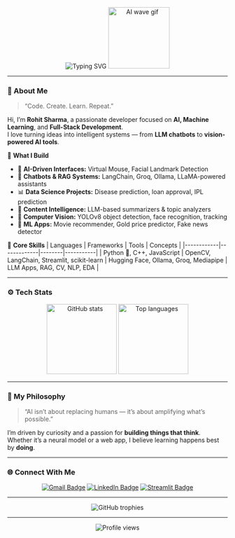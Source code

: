 <!-- 🟦 PROFILE HEADER -->
<div align="center">
  <img src="https://readme-typing-svg.herokuapp.com?font=Orbitron&size=30&duration=3000&pause=800&color=00F7FF&center=true&vCenter=true&width=650&lines=Hey+👋+I'm+Rohit+Sharma;AI+%26+ML+Developer;Full+Stack+%7C+Generative+AI+Explorer;Building+Futuristic+AI+Interfaces" alt="Typing SVG" />
  
  <img src="https://media.giphy.com/media/jx5MJyZqAFsLS/giphy.gif" width="140" alt="AI wave gif" />
</div>

---

### 🧠 About Me

> “Code. Create. Learn. Repeat.”  

Hi, I’m **Rohit Sharma**, a passionate developer focused on **AI, Machine Learning**, and **Full-Stack Development**.  
I love turning ideas into intelligent systems — from **LLM chatbots** to **vision-powered AI tools**.

🧩 **What I Build**
- 🤖 **AI-Driven Interfaces:** Virtual Mouse, Facial Landmark Detection  
- 💬 **Chatbots & RAG Systems:** LangChain, Groq, Ollama, LLaMA-powered assistants  
- 📊 **Data Science Projects:** Disease prediction, loan approval, IPL prediction  
- 🎥 **Content Intelligence:** LLM-based summarizers & topic analyzers  
- 🎯 **Computer Vision:** YOLOv8 object detection, face recognition, tracking  
- 🧮 **ML Apps:** Movie recommender, Gold price predictor, Fake news detector  

🧰 **Core Skills**
| Languages | Frameworks | Tools | Concepts |
|------------|-------------|--------|-----------|
| Python 🐍, C++, JavaScript | OpenCV, LangChain, Streamlit, scikit-learn | Hugging Face, Ollama, Groq, Mediapipe | LLM Apps, RAG, CV, NLP, EDA |

---

### ⚙️ Tech Stats

<div align="center">
  <img src="https://github-readme-stats.vercel.app/api?username=RandomRohit-hub&show_icons=true&theme=radical&hide_border=false&border_radius=12&count_private=true" height="160" alt="GitHub stats" />
  <img src="https://github-readme-stats.vercel.app/api/top-langs/?username=RandomRohit-hub&layout=compact&theme=radical&hide_border=false&border_radius=12" height="160" alt="Top languages" />
</div>

---

### 🚀 My Philosophy

> “AI isn’t about replacing humans — it’s about amplifying what’s possible.”  

I’m driven by curiosity and a passion for **building things that think**.  
Whether it’s a neural model or a web app, I believe learning happens best by **doing**.  

---

### 🌐 Connect With Me

<div align="center">

[![Gmail Badge](https://img.shields.io/badge/Gmail-D14836?style=for-the-badge&logo=gmail&logoColor=white)](mailto:randomrohit002@gmail.com)
[![LinkedIn Badge](https://img.shields.io/badge/LinkedIn-0077B5?style=for-the-badge&logo=linkedin&logoColor=white)](https://www.linkedin.com/in/rohit-sharma-441b20297)
[![Streamlit Badge](https://img.shields.io/badge/Streamlit_App-FF4B4B?style=for-the-badge&logo=streamlit&logoColor=white)](https://share.streamlit.io/user/randomrohit-hub)

</div>

---

<div align="center">
  <img src="https://github-profile-trophy.vercel.app/?username=RandomRohit-hub&theme=algolia&no-frame=true&no-bg=true&margin-w=4" alt="GitHub trophies" />
</div>

---

<div align="center">
  <img src="https://komarev.com/ghpvc/?username=RandomRohit-hub&label=Profile+Views&color=blueviolet&style=for-the-badge" alt="Profile views" />
</div>
